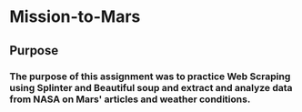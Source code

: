 # Mission-to-Mars

## Purpose

### The purpose of this assignment was to practice Web Scraping using Splinter and Beautiful soup and extract and analyze data from NASA on Mars' articles and weather conditions.
